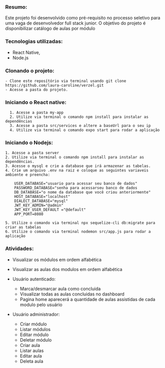### Resumo:
Este projeto foi desenvolvido como pré-requisito no processo seletivo para uma vaga de desenvolvedor full stack junior. 
O objetivo do projeto é disponibilizar catálogo de aulas por módulo


### Tecnologias utilizadas:
  - React Native,
  - Node.js
  

### Clonando o projeto:
    - Clone este reposítório via terminal usando git clone https://github.com/laura-caroline/verzel.git
    - Acesse a pasta do projeto.
  
### Iniciando o React native:
      1. Acesse a pasta my-app
      2. Utilize via terminal o comando npm install para instalar as dependências
      3. Acesse a pasta src/services e altere a baseUrl para o seu ip
      4. Utilize via terminal o comando expo start para rodar a aplicação
  
### Iniciando o Nodejs:
    1. Acesse a pasta server
    2. Utilize via terminal o comando npm install para instalar as dependências.
    3. Acesse o mysql e crie a database que irá armazenar as tabelas.
    4. Crie um arquivo .env na raiz e coloque as seguintes variaveis ambiente e preencha:
        
        USER_DATABASE="usuario para acessar seu banco de dados"
        PASSWORD_DATABASE="senha para acessarseu banco de dados
        DB_DATABASE="o nome da database que você criou anteriormente"
        HOST_DATABASE="localhost"
        DIALECT_DATABASE="mysql"
        JWT_KEY_ADMIN="@admin"
        JWT_KEY_USER_DEFAULT ="@default"
        APP_PORT=8080
       
    5. Utilize o comando via terminal npx sequelize-cli db:migrate para criar as tabelas
    6. Utilize o comando via terminal nodemon src/app.js para rodar a aplicação
        
### Atividades:
   - Visualizar os módulos em ordem alfabética
   - Visualizar as aulas dos modulos em ordem alfabética
  
  
  - Usuário autenticado:
      - Marca/desmarcar aula como concluida
      - Visualizar todas as aulas concluidas no dashboard
      - Pagina home aparecerá a quantidade de aulas assistidas de cada modulo pelo usuário
      
  - Usuário administrador:
      - Criar módulo
      - Listar módulos
      - Editar módulo
      - Deletar módulo
      - Criar aula
      - Listar aulas
      - Editar aula
      - Deleta aula
      
    
    
